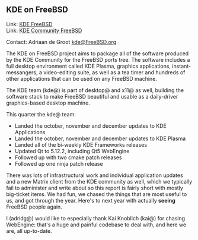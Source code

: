 ## KDE on FreeBSD ##

Link:    [KDE FreeBSD](https://freebsd.kde.org/)  
Link:    [KDE Community FreeBSD](https://community.kde.org/FreeBSD)  

Contact: Adriaan de Groot <kde@FreeBSD.org>  

The KDE on FreeBSD project aims to package all of the software 
produced by the KDE Community for the FreeBSD ports tree.
The software includes a full desktop environment called KDE Plasma, 
graphics applications, instant-messangers, a video-editing suite,
as well as a tea timer
and hundreds of other applications that can be used on
any FreeBSD machine.

The KDE team (kde@) is part of desktop@ and x11@ as well,
building the software stack to make FreeBSD beautiful and usable
as a daily-driver graphics-based desktop machine.

This quarter the kde@ team:

- Landed the october, november and december updates to KDE Applications
- Landed the october, november and december updates to KDE Plasma
- Landed all of the bi-weekly KDE Frameworks releases
- Updated Qt to 5.12.2, including Qt5 WebEngine
- Followed up with two cmake patch releases
- Followed up one ninja patch release

There was lots of infrastructural work and individual application
updates and a new Matrix client from the KDE community
as well, which we typically fail to administer and write about
so this report is fairly short with mostly big-ticket items.
We had fun, we chased the things that are most useful to
us, and got through the year. Here's to next year with
actually **seeing** FreeBSD people again.

I (adridg@) would like to especially thank Kai Knoblich (kai@) for chasing WebEngine:
that's a huge and painful codebase to deal with, and here we
are, all up-to-date.
